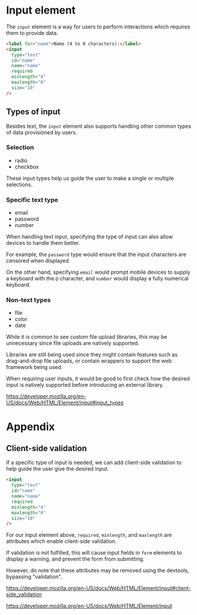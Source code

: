 # Input element

The `input` element is a way for users to perform interactions which requires them to provide data.

```html
<label for="name">Name (4 to 8 characters):</label>
<input
  type="text"
  id="name"
  name="name"
  required
  minlength="4"
  maxlength="8"
  size="10"
/>
```

## Types of input

Besides text, the `input` element also supports handling other common types of data provisioned by users.

### Selection

- radio
- checkbox

These input types help us guide the user to make a single or multiple selections.

### Specific text type

- email
- password
- number

When handling text input, specifying the type of input can also allow devices to handle them better.

For example, the `password` type would ensure that the input characters are censored when displayed.

On the other hand, specifying `email` would prompt mobile devices to supply a keyboard with the `@` character, and `number` would display a fully numerical keyboard.

### Non-text types

- file
- color
- date

While it is common to see custom file upload libraries, this may be unnecessary since file uploads are natively supported.

Libraries are still being used since they might contain features such as drag-and-drop file uploads, or contain wrappers to support the web framework being used.

When requiring user inputs, it would be good to first check how the desired input is natively supported before introducing an external library.

https://developer.mozilla.org/en-US/docs/Web/HTML/Element/input#input_types

# Appendix

## Client-side validation

If a specific type of input is needed, we can add client-side validation to help guide the user give the desired input.

```html
<input
  type="text"
  id="name"
  name="name"
  required
  minlength="4"
  maxlength="8"
  size="10"
/>
```

For our input element above, `required`, `minlength`, and `maxlength` are attributes which enable client-side validation.

If validation is not fulfilled, this will cause input fields in `form` elements to display a warning, and prevent the form from submitting.

However, do note that these attributes may be removed using the devtools, bypassing "validation".

https://developer.mozilla.org/en-US/docs/Web/HTML/Element/input#client-side_validation

https://developer.mozilla.org/en-US/docs/Web/HTML/Element/input
